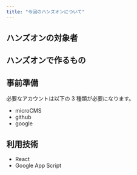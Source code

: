 ```yaml
---
title: "今回のハンズオンについて"
---
```


## ハンズオンの対象者

## ハンズオンで作るもの

## 事前準備
必要なアカウントは以下の 3 種類が必要になります。
- microCMS
- github
- google

## 利用技術
- React
- Google App Script
